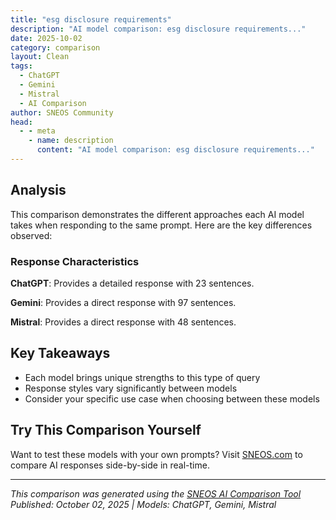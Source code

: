 ```yaml
---
title: "esg disclosure requirements"
description: "AI model comparison: esg disclosure requirements..."
date: 2025-10-02
category: comparison
layout: Clean
tags:
  - ChatGPT
  - Gemini
  - Mistral
  - AI Comparison
author: SNEOS Community
head:
  - - meta
    - name: description
      content: "AI model comparison: esg disclosure requirements..."
---
```


<ChatComparison
  title="esg disclosure requirements"
  prompt="esg disclosure requirements"
  :responses='{
    "ChatGPT": "ESG (Environmental, Social, and Governance) disclosure requirements refer to the regulations, standards, and guidelines that companies must follow to report on their ESG-related activities, impacts, and performance. These requirements aim to increase transparency and allow investors, stakeholders, and the public to assess how companies manage risks and opportunities related to sustainability and social responsibility.\n\nHere is an overview of ESG disclosure requirements:\n\n### 1. **Regulatory Frameworks**\n- **European Union (EU)**\n  - **Corporate Sustainability Reporting Directive (CSRD):** Expands the existing Non-Financial Reporting Directive (NFRD), requiring more companies to disclose detailed ESG information according to EU sustainability reporting standards.\n  - **Sustainable Finance Disclosure Regulation (SFDR):** Applies to financial market participants, requiring disclosure on sustainability risks and impacts.\n- **United States**\n  - **Securities and Exchange Commission (SEC) Proposals:** The SEC has proposed rules to require public companies to disclose climate-related risks, greenhouse gas emissions, and how these affect the business.\n- **Other Jurisdictions:** Many countries are developing or have adopted ESG disclosure requirements, such as the UK, Canada, Japan, and Australia.\n\n### 2. **Voluntary and Standardized Frameworks**\n- **Global Reporting Initiative (GRI):** Widely used standards for sustainability reporting covering a broad range of ESG topics.\n- **Sustainability Accounting Standards Board (SASB):** Provides industry-specific ESG metrics designed for investors.\n- **Task Force on Climate-related Financial Disclosures (TCFD):** Recommends disclosures related to climate risks and opportunities.\n- **Carbon Disclosure Project (CDP):** Focuses on environmental impact disclosures, particularly greenhouse gas emissions and water usage.\n\n### 3. **Common ESG Disclosure Topics**\n- **Environmental:** Carbon emissions, energy usage, water consumption, waste management, climate change risks.\n- **Social:** Labor practices, diversity and inclusion, community engagement, human rights, employee health and safety.\n- **Governance:** Board structure and diversity, executive compensation, business ethics, anti-corruption measures.\n\n### 4. **Key Considerations for Compliance**\n- **Materiality:** Disclose information that is financially material or relevant to the company\u2019s ability to create value.\n- **Assurance:** Some jurisdictions or standards require third-party verification of ESG data.\n- **Digital and Machine-readable formats:** Increasingly, ESG data must be disclosed in accessible formats for analysis by investors and regulators.\n\n### Summary\nESG disclosure requirements are evolving rapidly worldwide, ranging from mandatory regulatory disclosures to voluntary standards. Companies need to monitor applicable laws and adopt best practices to provide transparent and reliable ESG information.\n\n---\n\nIf you want information tailored to a specific country, sector, or framework, please let me know!",
    "Gemini": "ESG (Environmental, Social, and Governance) disclosure requirements are becoming increasingly prevalent and complex. They vary significantly depending on the jurisdiction, the size and type of organization, and the specific ESG issues being addressed. Here\u0027s a breakdown of the key aspects:\n\n**1. Why ESG Disclosure is Growing:**\n\n*   **Investor Demand:** Investors are increasingly incorporating ESG factors into their investment decisions. They want information to assess risks and opportunities related to climate change, social responsibility, and corporate governance.\n*   **Regulatory Pressure:** Governments and regulatory bodies are introducing mandatory ESG disclosure requirements to promote transparency, accountability, and sustainable business practices.\n*   **Stakeholder Expectations:** Customers, employees, communities, and other stakeholders expect companies to be transparent about their ESG performance.\n*   **Risk Management:** Understanding and disclosing ESG risks and opportunities helps companies identify potential vulnerabilities and improve their resilience.\n*   **Access to Capital:** Companies with strong ESG performance often have better access to capital and lower borrowing costs.\n*   **Improved Reputation:** Transparent ESG reporting can enhance a company\u0027s reputation and brand image.\n\n**2. Key Frameworks and Standards:**\n\nSeveral organizations have developed frameworks and standards to guide ESG reporting. Some of the most prominent include:\n\n*   **Global Reporting Initiative (GRI):** Offers a comprehensive set of standards for reporting on a wide range of ESG topics. Focuses on impact reporting.\n*   **Sustainability Accounting Standards Board (SASB):** Focuses on financially material ESG issues that affect a company\u0027s financial performance. Industry-specific.\n*   **Task Force on Climate-related Financial Disclosures (TCFD):** Provides a framework for disclosing climate-related risks and opportunities. Focuses on governance, strategy, risk management, and metrics \u0026 targets.  Widely endorsed and influential.\n*   **International Sustainability Standards Board (ISSB):**  Aims to create a global baseline of sustainability disclosures for capital markets.  Working to consolidate and build upon existing frameworks like SASB and TCFD.  Its first standards, IFRS S1 (General Requirements for Disclosure of Sustainability-related Financial Information) and IFRS S2 (Climate-related Disclosures) are gaining traction.\n*   **Integrated Reporting (IR):** Aims to provide a holistic view of a company\u0027s value creation process, integrating financial and non-financial information.\n*   **CDP (formerly Carbon Disclosure Project):** A global disclosure system for environmental impacts, focusing on climate change, water security, and forests.\n*   **United Nations Sustainable Development Goals (SDGs):** While not a reporting framework, the SDGs provide a useful framework for aligning ESG initiatives with global sustainability priorities.\n\n**3. Regulatory Landscape (Examples):**\n\nThe specific requirements vary significantly by jurisdiction. Here are some examples:\n\n*   **European Union (EU):**  Leads the way in mandatory ESG disclosure.\n    *   **Corporate Sustainability Reporting Directive (CSRD):** Aims to significantly expand the scope and rigor of ESG reporting for companies operating in the EU. Builds upon the previous Non-Financial Reporting Directive (NFRD). Requires reporting according to European Sustainability Reporting Standards (ESRS).\n    *   **Sustainable Finance Disclosure Regulation (SFDR):** Mandates financial market participants to disclose how sustainability risks are integrated into their investment decisions and how their products contribute to sustainability objectives.\n    *   **EU Taxonomy:** A classification system for environmentally sustainable economic activities. Companies are required to disclose the extent to which their activities align with the EU Taxonomy.\n    *   **Corporate Sustainability Due Diligence Directive (CSDDD):** Imposes obligations on companies to identify, prevent, mitigate, and account for human rights and environmental risks in their operations and supply chains.\n*   **United States (US):**\n    *   The Securities and Exchange Commission (SEC) is increasingly focused on ESG disclosure.\n        *   **Climate-Related Disclosure Rule (Proposed):**  A proposed rule that would require US-listed companies to disclose climate-related risks, greenhouse gas emissions, and other climate-related information.  Currently facing legal challenges.  The final form of this rule is still uncertain.\n    *   **California:** Passed laws requiring climate disclosures from large companies operating in the state, regardless of where they are headquartered. These laws (SB 253 and SB 261) will require reporting on GHG emissions and climate-related financial risk.\n*   **United Kingdom (UK):**\n    *   **Streamlined Energy and Carbon Reporting (SECR):** Requires large companies to report on their energy consumption and carbon emissions.\n    *   **Task Force on Climate-related Financial Disclosures (TCFD):**  Mandatory for many large companies and financial institutions.\n*   **Asia:**\n    *   Many Asian countries are introducing or strengthening ESG disclosure requirements.  Examples include:\n        *   **Singapore:** Requires listed companies to report on sustainability matters.\n        *   **Hong Kong:**  Has enhanced ESG reporting requirements for listed companies.\n        *   **Japan:** Encourages companies to disclose information based on TCFD recommendations.\n\n**4. Key Elements of ESG Disclosure:**\n\nWhile the specific requirements vary, most ESG disclosures include the following elements:\n\n*   **Governance:**\n    *   Board oversight of ESG issues.\n    *   Management\u0027s role in ESG.\n    *   ESG-related policies and procedures.\n    *   Ethics and compliance programs.\n*   **Environmental:**\n    *   Greenhouse gas (GHG) emissions (Scopes 1, 2, and 3).\n    *   Energy consumption.\n    *   Water usage.\n    *   Waste management.\n    *   Resource depletion.\n    *   Biodiversity impacts.\n    *   Climate-related risks and opportunities.\n*   **Social:**\n    *   Labor practices (e.g., wages, benefits, working conditions).\n    *   Diversity, equity, and inclusion (DEI).\n    *   Human rights.\n    *   Community engagement.\n    *   Product safety and quality.\n    *   Data privacy and security.\n*   **Metrics and Targets:**\n    *   Quantitative data on ESG performance.\n    *   ESG targets and progress towards achieving them.\n    *   Benchmarking against industry peers.\n*   **Risk Management:**\n    *   Identification and assessment of ESG risks and opportunities.\n    *   Strategies for mitigating ESG risks and capitalizing on opportunities.\n*   **Materiality Assessment:**\n    *   Identifying the ESG issues that are most relevant to a company\u0027s business and stakeholders. Focuses reporting efforts.\n\n**5. Challenges of ESG Disclosure:**\n\n*   **Data Availability and Quality:** Collecting and verifying reliable ESG data can be challenging.\n*   **Lack of Standardization:** The proliferation of different frameworks and standards can make it difficult for companies to determine what to report. The ISSB is attempting to address this.\n*   **Materiality Assessment:** Determining which ESG issues are most material can be subjective.\n*   **Cost of Compliance:** Implementing ESG reporting systems and processes can be expensive.\n*   **Greenwashing:** The risk of making misleading or exaggerated claims about ESG performance.\n*   **Keeping Up with Evolving Regulations:** The ESG regulatory landscape is constantly evolving, requiring companies to stay informed and adapt their reporting practices.\n\n**6.  Best Practices for ESG Disclosure:**\n\n*   **Start Early:** Begin planning and implementing ESG reporting processes well in advance of any mandatory deadlines.\n*   **Conduct a Materiality Assessment:** Identify the ESG issues that are most relevant to your company and stakeholders.\n*   **Choose the Right Frameworks:** Select the frameworks and standards that are most appropriate for your company and industry.\n*   **Collect and Verify Data:** Establish robust data collection and verification processes.\n*   **Set Clear Targets:** Set measurable ESG targets and track progress towards achieving them.\n*   **Be Transparent and Authentic:** Provide accurate and unbiased information about your ESG performance.\n*   **Engage with Stakeholders:**  Solicit feedback from stakeholders on your ESG reporting.\n*   **Seek Independent Assurance:** Consider obtaining independent assurance of your ESG disclosures.\n*   **Integrate ESG into Business Strategy:**  Align your ESG reporting with your overall business strategy.\n*   **Stay Informed:** Keep up to date with the latest ESG regulations and best practices.\n\n**In summary:** ESG disclosure is a rapidly evolving field.  Companies need to understand the drivers behind ESG reporting, the key frameworks and standards, and the regulatory requirements that apply to them.  By adopting best practices for ESG disclosure, companies can improve their transparency, accountability, and sustainability performance. Remember to consult with legal and ESG professionals to ensure compliance with all applicable requirements.\n",
    "Mistral": "Environmental, Social, and Governance (ESG) disclosure requirements are becoming increasingly important as investors, regulators, and stakeholders demand more transparency and accountability from companies regarding their sustainability practices. Here are some key aspects and frameworks related to ESG disclosure requirements:\n\n### Key Aspects of ESG Disclosure\n\n1. **Environmental**:\n   - **Climate Change**: Disclosure of greenhouse gas emissions, energy consumption, and climate-related risks and opportunities.\n   - **Resource Management**: Information on water usage, waste management, and resource efficiency.\n   - **Biodiversity**: Impact on ecosystems and biodiversity.\n\n2. **Social**:\n   - **Labor Practices**: Information on employee health and safety, diversity and inclusion, and labor rights.\n   - **Community Impact**: Engagement with local communities and social impact assessments.\n   - **Human Rights**: Policies and practices related to human rights and supply chain management.\n\n3. **Governance**:\n   - **Board Composition**: Diversity and independence of the board of directors.\n   - **Ethics and Compliance**: Policies on anti-corruption, whistleblowing, and ethical business practices.\n   - **Risk Management**: Systems for identifying, assessing, and managing ESG risks.\n\n### Major ESG Disclosure Frameworks\n\n1. **Global Reporting Initiative (GRI)**:\n   - Provides a comprehensive framework for reporting on a wide range of ESG issues.\n   - GRI Standards are widely used and cover economic, environmental, and social impacts.\n\n2. **Sustainability Accounting Standards Board (SASB)**:\n   - Industry-specific standards that identify material sustainability issues.\n   - Focuses on financially material information for investors.\n\n3. **Task Force on Climate-related Financial Disclosures (TCFD)**:\n   - Provides recommendations for disclosing climate-related financial information.\n   - Focuses on governance, strategy, risk management, and metrics and targets related to climate change.\n\n4. **Carbon Disclosure Project (CDP)**:\n   - Collects data on climate change, water security, and deforestation.\n   - Provides a platform for companies to disclose their environmental impact and performance.\n\n5. **International Sustainability Standards Board (ISSB)**:\n   - Developing a comprehensive global baseline of sustainability disclosures.\n   - Aims to provide a consistent and comparable set of standards for ESG reporting.\n\n### Regulatory Requirements\n\n1. **European Union (EU)**:\n   - **Corporate Sustainability Reporting Directive (CSRD)**: Expands the scope of sustainability reporting requirements for large companies.\n   - **Sustainable Finance Disclosure Regulation (SFDR)**: Requires financial market participants to disclose information on the integration of sustainability risks, adverse sustainability impacts, and sustainable investment objectives.\n\n2. **United States**:\n   - **Securities and Exchange Commission (SEC)**: Proposed rules to enhance and standardize climate-related disclosures for investors.\n   - **Dodd-Frank Act**: Requires disclosure of conflict minerals and payments by resource extraction issuers.\n\n3. **United Kingdom**:\n   - **Streamlined Energy and Carbon Reporting (SECR)**: Requires large companies to report on their energy use, greenhouse gas emissions, and energy efficiency actions.\n   - **Task Force on Climate-related Financial Disclosures (TCFD)**: UK companies are encouraged to align with TCFD recommendations.\n\n### Best Practices for ESG Disclosure\n\n1. **Materiality Assessment**:\n   - Identify and prioritize ESG issues that are most relevant to the company and its stakeholders.\n\n2. **Stakeholder Engagement**:\n   - Engage with a broad range of stakeholders to understand their expectations and concerns.\n\n3. **Integrated Reporting**:\n   - Combine financial and non-financial information to provide a holistic view of the company\u0027s performance.\n\n4. **Third-Party Assurance**:\n   - Obtain independent verification of ESG data to enhance credibility and trust.\n\n5. **Continuous Improvement**:\n   - Regularly review and update ESG disclosures to reflect changes in the company\u0027s operations and stakeholder expectations.\n\nBy adhering to these frameworks and best practices, companies can enhance their transparency, build trust with stakeholders, and demonstrate their commitment to sustainable business practices."
  }'
  published-date="02:16"
/>

## Analysis

This comparison demonstrates the different approaches each AI model takes when responding to the same prompt. Here are the key differences observed:

### Response Characteristics

**ChatGPT**: Provides a detailed response with 23 sentences. 

**Gemini**: Provides a direct response with 97 sentences. 

**Mistral**: Provides a direct response with 48 sentences. 

## Key Takeaways

- Each model brings unique strengths to this type of query
- Response styles vary significantly between models
- Consider your specific use case when choosing between these models

## Try This Comparison Yourself

Want to test these models with your own prompts? Visit [SNEOS.com](https://sneos.com) to compare AI responses side-by-side in real-time.

---

*This comparison was generated using the [SNEOS AI Comparison Tool](https://sneos.com)*
*Published: October 02, 2025 | Models: ChatGPT, Gemini, Mistral*
